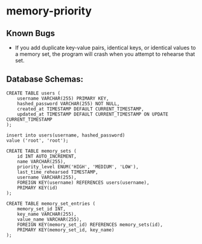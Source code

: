 # memory-priority

## Known Bugs
- If you add duplicate key-value pairs, identical keys, or identical values to a memory set, the program will crash when you attempt to rehearse that set.
## Database Schemas:

```
CREATE TABLE users (
    username VARCHAR(255) PRIMARY KEY,
    hashed_password VARCHAR(255) NOT NULL,
    created_at TIMESTAMP DEFAULT CURRENT_TIMESTAMP,
    updated_at TIMESTAMP DEFAULT CURRENT_TIMESTAMP ON UPDATE CURRENT_TIMESTAMP
);

insert into users(username, hashed_password)
value ('root', 'root');

CREATE TABLE memory_sets (
    id INT AUTO_INCREMENT,
    name VARCHAR(255),
    priority_level ENUM('HIGH', 'MEDIUM', 'LOW'),
    last_time_rehearsed TIMESTAMP,
    username VARCHAR(255),
    FOREIGN KEY(username) REFERENCES users(username),
    PRIMARY KEY(id)
);

CREATE TABLE memory_set_entries (
    memory_set_id INT,
    key_name VARCHAR(255),
    value_name VARCHAR(255),
    FOREIGN KEY(memory_set_id) REFERENCES memory_sets(id),
    PRIMARY KEY(memory_set_id, key_name)
);
